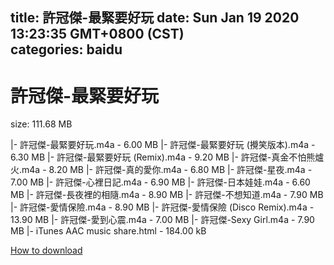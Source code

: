 
title: 許冠傑-最緊要好玩
date: Sun Jan 19 2020 13:23:35 GMT+0800 (CST)    
categories: baidu
---

# 許冠傑-最緊要好玩
size: 111.68 MB
 
 
|- 許冠傑-最緊要好玩.m4a - 6.00 MB
|- 許冠傑-最緊要好玩 (攪笑版本).m4a - 6.30 MB
|- 許冠傑-最緊要好玩 (Remix).m4a - 9.20 MB
|- 許冠傑-真金不怕熊爐火.m4a - 8.20 MB
|- 許冠傑-真的愛你.m4a - 6.80 MB
|- 許冠傑-星夜.m4a - 7.00 MB
|- 許冠傑-心裡日記.m4a - 6.90 MB
|- 許冠傑-日本娃娃.m4a - 6.60 MB
|- 許冠傑-長夜裡的相隨.m4a - 8.90 MB
|- 許冠傑-不想知道.m4a - 7.90 MB
|- 許冠傑-愛情保險.m4a - 8.90 MB
|- 許冠傑-愛情保險 (Disco Remix).m4a - 13.90 MB
|- 許冠傑-愛到心震.m4a - 7.00 MB
|- 許冠傑-Sexy Girl.m4a - 7.90 MB
|- iTunes AAC music share.html - 184.00 kB

[How to download](https://bpcam.bemobtrk.com/go/2ceec3aa-1ca2-46d6-b9ff-aaa5c184517c?jno=92)